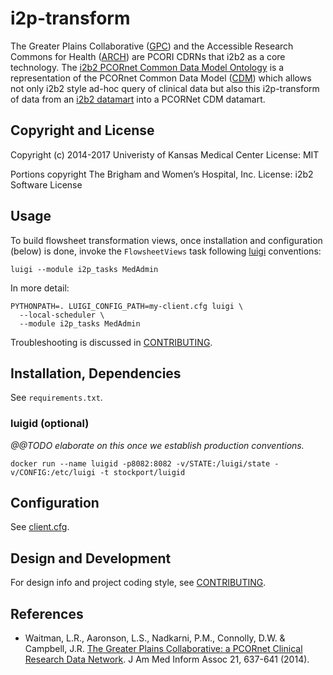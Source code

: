 # i2p-transform

The Greater Plains Collaborative ([GPC][]) and the Accessible Research
Commons for Health ([ARCH][]) are PCORI CDRNs that i2b2 as a core
technology. The [i2b2 PCORnet Common Data Model Ontology][ont] is a
representation of the PCORnet Common Data Model ([CDM][]) which allows
not only i2b2 style ad-hoc query of clinical data but also this
i2p-transform of data from an [i2b2 datamart][CRC] into a PCORNet CDM
datamart.

[GPC]: http://pcornet.org/clinical-data-research-networks/cdrn4-university-of-kansas-medical-center-great-plains-collaborative/
[ARCH]: http://pcornet.org/clinical-data-research-networks/cdrn1-harvard-university-scihls/
[ont]: https://github.com/ARCH-commons/arch-ontology
[CDM]: http://www.pcornet.org/pcornet-common-data-model/
[CRC]: https://www.i2b2.org/software/files/PDF/current/CRC_Design.pdf


## Copyright and License

Copyright (c) 2014-2017 Univeristy of Kansas Medical Center
License:	MIT

Portions copyright The Brigham and Women’s Hospital, Inc.
License: i2b2 Software License


## Usage

To build flowsheet transformation views,
once installation and configuration (below) is done, invoke the
`FlowsheetViews` task following [luigi][] conventions:

    luigi --module i2p_tasks MedAdmin

In more detail:

    PYTHONPATH=. LUIGI_CONFIG_PATH=my-client.cfg luigi \
      --local-scheduler \
      --module i2p_tasks MedAdmin

[luigi]: https://github.com/spotify/luigi

Troubleshooting is discussed in [CONTRIBUTING][].

## Installation, Dependencies

See `requirements.txt`.

### luigid (optional)

 *@@TODO elaborate on this once we establish production conventions.*

    docker run --name luigid -p8082:8082 -v/STATE:/luigi/state -v/CONFIG:/etc/luigi -t stockport/luigid


## Configuration

See [client.cfg](client.cfg).

## Design and Development

For design info and project coding style, see [CONTRIBUTING][].

[CONTRIBUTING]: CONTRIBUTING.md

## References

 - Waitman, L.R., Aaronson, L.S., Nadkarni, P.M., Connolly, D.W. &
   Campbell, J.R. [The Greater Plains Collaborative: a PCORnet Clinical
   Research Data Network][1]. J Am Med Inform Assoc 21, 637-641 (2014).

[1]: https://www.ncbi.nlm.nih.gov/pubmed/24778202
